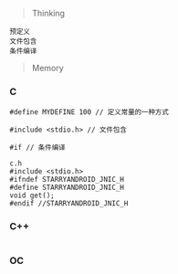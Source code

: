 > Thinking

```
预定义
文件包含
条件编译
```

> Memory

### C

```
#define MYDEFINE 100 // 定义常量的一种方式

#include <stdio.h> // 文件包含

#if // 条件编译

c.h
#include <stdio.h>
#ifndef STARRYANDROID_JNIC_H
#define STARRYANDROID_JNIC_H
void get();
#endif //STARRYANDROID_JNIC_H
```

### C++

```

```

### OC

```

```


